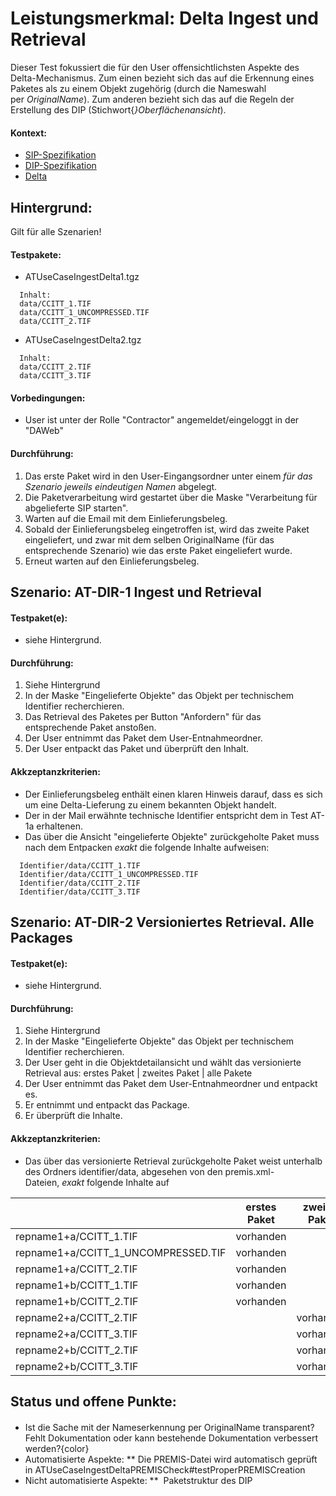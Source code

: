 # Leistungsmerkmal: Delta Ingest und Retrieval

Dieser Test fokussiert die für den User offensichtlichsten Aspekte des Delta-Mechanismus. Zum einen bezieht sich das auf die Erkennung eines Paketes als zu einem Objekt zugehörig (durch die Nameswahl per&nbsp;*OriginalName*). Zum anderen bezieht sich das auf die Regeln der Erstellung des DIP (Stichwort{*}Oberflächenansicht*).&nbsp;


#### Kontext:

* [SIP-Spezifikation](specification_sip.de.md)
* [DIP-Spezifikation](specification_dip.md)
* [Delta](the_delta_feature.md)

## Hintergrund:

Gilt für alle Szenarien!

#### Testpakete:

* ATUseCaseIngestDelta1.tgz
```
  Inhalt:
  data/CCITT_1.TIF
  data/CCITT_1_UNCOMPRESSED.TIF
  data/CCITT_2.TIF
```

* ATUseCaseIngestDelta2.tgz
```
  Inhalt:
  data/CCITT_2.TIF
  data/CCITT_3.TIF
```


#### Vorbedingungen:

* User ist unter der Rolle "Contractor" angemeldet/eingeloggt in der "DAWeb"

#### Durchführung:

1. Das erste Paket wird in den User-Eingangsordner unter einem *für das Szenario* *jeweils eindeutigen Namen* abgelegt.
1. Die Paketverarbeitung wird gestartet über die Maske "Verarbeitung für abgelieferte SIP starten".
1. Warten auf die Email mit dem Einlieferungsbeleg.
1. Sobald der Einlieferungsbeleg eingetroffen ist, wird das zweite Paket eingeliefert, und zwar mit dem selben OriginalName (für das entsprechende Szenario) wie das erste Paket eingeliefert wurde.
1. Erneut warten auf den Einlieferungsbeleg.

## Szenario: AT-DIR-1 Ingest und Retrieval

#### Testpaket(e):

* siehe Hintergrund.

#### Durchführung:

1. Siehe Hintergrund
1. In der Maske "Eingelieferte Objekte" das Objekt per technischem Identifier recherchieren.
1. Das Retrieval des Paketes per Button "Anfordern" für das entsprechende Paket anstoßen.
1. Der User entnimmt das Paket dem User-Entnahmeordner.
1. Der User entpackt das Paket und überprüft den Inhalt.

#### Akkzeptanzkriterien:

* Der Einlieferungsbeleg enthält einen klaren Hinweis darauf, dass es sich um eine Delta-Lieferung zu einem bekannten Objekt handelt.
* Der in der Mail erwähnte technische Identifier entspricht dem in Test AT-1a erhaltenen.
* Das über die Ansicht "eingelieferte Objekte" zurückgeholte Paket muss nach dem Entpacken&nbsp;*exakt*&nbsp;die folgende Inhalte aufweisen:

``` 
  Identifier/data/CCITT_1.TIF
  Identifier/data/CCITT_1_UNCOMPRESSED.TIF
  Identifier/data/CCITT_2.TIF
  Identifier/data/CCITT_3.TIF
```

## Szenario: AT-DIR-2 Versioniertes Retrieval. Alle Packages


#### Testpaket(e):

* siehe Hintergrund.

#### Durchführung:

1. Siehe Hintergrund
1. In der Maske "Eingelieferte Objekte" das Objekt per technischem Identifier recherchieren.
1. Der User geht in die Objektdetailansicht und wählt das versionierte Retrieval aus: erstes Paket | zweites Paket | alle Pakete
1. Der User entnimmt das Paket dem User-Entnahmeordner und entpackt es.
1. Er entnimmt und entpackt das Package.
1. Er überprüft die Inhalte.

#### Akkzeptanzkriterien:

* Das über das versionierte Retrieval zurückgeholte Paket weist unterhalb des Ordners identifier/data, abgesehen von den premis.xml-Dateien,&nbsp;*exakt*&nbsp;folgende Inhalte auf



|  | erstes Paket |  zweites Paket | alle Pakete |
|-----------|---------------------|-----------------|--------------|
| repname1+a/CCITT_1.TIF | vorhanden ||  vorhanden |
| repname1+a/CCITT_1_UNCOMPRESSED.TIF | vorhanden ||  vorhanden |
| repname1+a/CCITT_2.TIF | vorhanden || vorhanden |
| repname1+b/CCITT_1.TIF | vorhanden || vorhanden |
| repname1+b/CCITT_2.TIF | vorhanden || vorhanden |
| repname2+a/CCITT_2.TIF || vorhanden |  vorhanden |
| repname2+a/CCITT_3.TIF || vorhanden | vorhanden |
| repname2+b/CCITT_2.TIF || vorhanden | vorhanden |
| repname2+b/CCITT_3.TIF || vorhanden | vorhanden |



## Status und offene Punkte:


####

* Ist die Sache mit der Nameserkennung per OriginalName transparent? Fehlt Dokumentation oder kann bestehende Dokumentation verbessert werden?{color}
* Automatisierte Aspekte:
** Die PREMIS-Datei wird automatisch geprüft in&nbsp;ATUseCaseIngestDeltaPREMISCheck#testProperPREMISCreation
* Nicht automatisierte Aspekte:
** &nbsp;Paketstruktur des DIP
